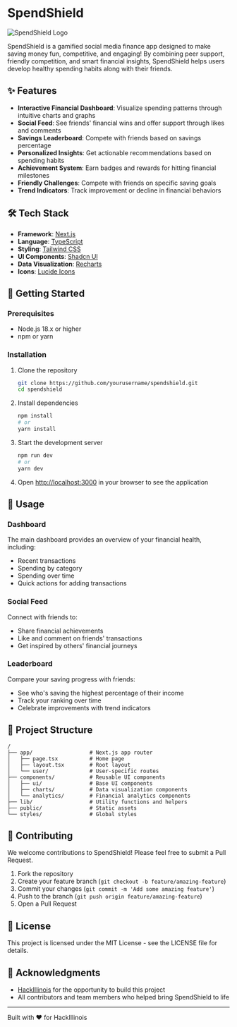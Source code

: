 # SpendShield

![SpendShield Logo](public/logo.png)

SpendShield is a gamified social media finance app designed to make saving money fun, competitive, and engaging! By combining peer support, friendly competition, and smart financial insights, SpendShield helps users develop healthy spending habits along with their friends.

## ✨ Features

- **Interactive Financial Dashboard**: Visualize spending patterns through intuitive charts and graphs
- **Social Feed**: See friends' financial wins and offer support through likes and comments
- **Savings Leaderboard**: Compete with friends based on savings percentage
- **Personalized Insights**: Get actionable recommendations based on spending habits
- **Achievement System**: Earn badges and rewards for hitting financial milestones
- **Friendly Challenges**: Compete with friends on specific saving goals
- **Trend Indicators**: Track improvement or decline in financial behaviors

## 🛠️ Tech Stack

- **Framework**: [Next.js](https://nextjs.org/)
- **Language**: [TypeScript](https://www.typescriptlang.org/)
- **Styling**: [Tailwind CSS](https://tailwindcss.com/)
- **UI Components**: [Shadcn UI](https://ui.shadcn.com/)
- **Data Visualization**: [Recharts](https://recharts.org/)
- **Icons**: [Lucide Icons](https://lucide.dev/)

## 🚀 Getting Started

### Prerequisites

- Node.js 18.x or higher
- npm or yarn

### Installation

1. Clone the repository
   ```bash
   git clone https://github.com/yourusername/spendshield.git
   cd spendshield
   ```

2. Install dependencies
   ```bash
   npm install
   # or
   yarn install
   ```

3. Start the development server
   ```bash
   npm run dev
   # or
   yarn dev
   ```

4. Open [http://localhost:3000](http://localhost:3000) in your browser to see the application

## 📱 Usage

### Dashboard

The main dashboard provides an overview of your financial health, including:
- Recent transactions
- Spending by category
- Spending over time
- Quick actions for adding transactions

### Social Feed

Connect with friends to:
- Share financial achievements
- Like and comment on friends' transactions
- Get inspired by others' financial journeys

### Leaderboard

Compare your saving progress with friends:
- See who's saving the highest percentage of their income
- Track your ranking over time
- Celebrate improvements with trend indicators

## 🧪 Project Structure

```
/
├── app/                  # Next.js app router
│   ├── page.tsx          # Home page
│   ├── layout.tsx        # Root layout
│   └── user/             # User-specific routes
├── components/           # Reusable UI components
│   ├── ui/               # Base UI components
│   ├── charts/           # Data visualization components
│   └── analytics/        # Financial analytics components
├── lib/                  # Utility functions and helpers
├── public/               # Static assets
└── styles/               # Global styles
```

## 🤝 Contributing

We welcome contributions to SpendShield! Please feel free to submit a Pull Request.

1. Fork the repository
2. Create your feature branch (`git checkout -b feature/amazing-feature`)
3. Commit your changes (`git commit -m 'Add some amazing feature'`)
4. Push to the branch (`git push origin feature/amazing-feature`)
5. Open a Pull Request

## 📄 License

This project is licensed under the MIT License - see the LICENSE file for details.

## 🙏 Acknowledgments

- [HackIllinois](https://hackillinois.org/) for the opportunity to build this project
- All contributors and team members who helped bring SpendShield to life

---

Built with ❤️ for HackIllinois